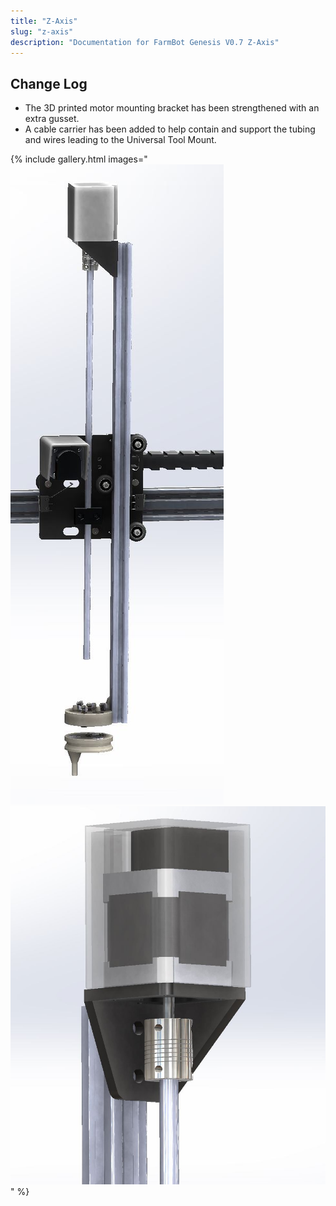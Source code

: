 ```yaml
---
title: "Z-Axis"
slug: "z-axis"
description: "Documentation for FarmBot Genesis V0.7 Z-Axis"
---
```


## Change Log
  * The 3D printed motor mounting bracket has been strengthened with an extra gusset.
  * A cable carrier has been added to help contain and support the tubing and wires leading to the Universal Tool Mount.

{% include gallery.html images="
![V5_Z-Axis_Render_1.jpg](_images/Axis_Render_1.jpg)
![V5_Z-Axis_Render_2.jpg](_images/Axis_Render_2.jpg)
" %}

